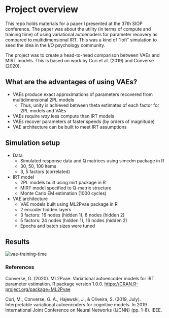 # Project overview
This repo holds materials for a paper I presented at the 37th SIOP conference. The paper was about the utility (in terms of compute and training time) of using variational autoenoders for parameter recovery as compared to multidimensional IRT. This was a kind of "lofi" simulation to seed the idea in the I/O psychology community.

The project was to create a head-to-head comparison between VAEs and MIRT models. This is based on work by Curi et al. (2019) and Converse (2020). 

## What are the advantages of using VAEs? 

- VAEs produce exact approximations of parameters recovered from multidimensional 2PL models
  - Thus, unity is achieved between theta estimates of each factor for 2PL models and VAEs
- VAEs require _way_ less compute than IRT models
- VAEs recover parameters at faster speeds (by orders of magnitude)
- VAE architecture can be built to meet IRT assumptions

## Simulation setup 
- Data 
  - Simulated response data and Q matrices using simcdm package in R 
  - 30, 50, 100 items
  - 3, 5 factors (correlated) 
- IRT model
  - 2PL models built using mirt package in R
  - MIRT model specified to Q-matrix structure
  - Monte Carlo EM estimation (1000 cycles)
- VAE architecture 
  - VAE models built using ML2Pvae package in R
  - 2 encoder hidden layers
  - 3 factors: 16 nodes (hidden 1), 8 nodes (hidden 2)
  - 5 factors: 24 nodes (hidden 1), 16 nodes (hidden 2) 
  - Epochs and batch sizes were tuned

## Results 
![vae-training-time](https://user-images.githubusercontent.com/24941864/205695209-a91ed34c-7dfa-449f-8b1a-daa811656baa.png)

### References 
Converse, G. (2020). ML2Pvae: Variational autoencoder models for IRT parameter estimation. R package version 1.0.0. https://CRAN.R-project.org/package=ML2Pvae

Curi, M., Converse, G. A., Hajewski, J., & Oliveira, S. (2019, July). Interpretable variational autoencoders for cognitive models. In 2019 International Joint Conference on Neural Networks (IJCNN) (pp. 1-8). IEEE.
